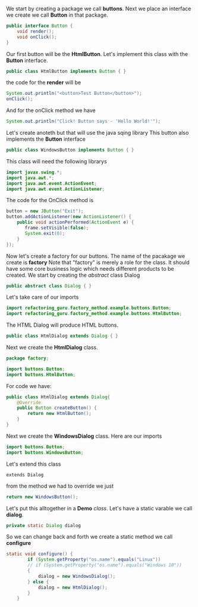We start by creating a package we call **buttons**. 
Next we place an interface we create we call **Button** in that package.
```java
public interface Button {
    void render();
    void onClick();
}
```
Our first button will be the **HtmlButton**. Let's implement this class with the **Button** interface.
```java
public class HtmlButton implements Button { }
```
the code for the **render** will be
```java
System.out.println("<button>Test Button</button>");
onClick();
```
And for the onClick method we have
```java
System.out.println("Click! Button says - 'Hello World!'");
```
Let's create anoteth but that will use the java sqing library
This button also implements the **Button** interface
```java
public class WindowsButton implements Button { }
```
This class will need the following librarys
```java
import javax.swing.*;
import java.awt.*;
import java.awt.event.ActionEvent;
import java.awt.event.ActionListener;
```
 The code for the OnClick method is
```java
button = new JButton("Exit");
button.addActionListener(new ActionListener() {
    public void actionPerformed(ActionEvent e) {
       frame.setVisible(false);
       System.exit(0);
    }
});
```
Now let's create a factory for our buttons. 
The name of the pacakage we create is **factory**
Note that "factory" is merely a role for the class. 
It should have some core business logic which needs different products to be created.
We start by creating the *abstract* class Dialog 
```java
public abstract class Dialog { }
```
Let's take care of our imports
```java
import refactoring_guru.factory_method.example.buttons.Button;
import refactoring_guru.factory_method.example.buttons.HtmlButton;
```
The HTML Dialog will produce HTML buttons.
```java
public class HtmlDialog extends Dialog { }
```
Next we create the **HtmlDialog** class.
```java
package factory;

import buttons.Button;
import buttons.HtmlButton;
```
For code we have:
```java
public class HtmlDialog extends Dialog{
    @Override
    public Button createButton() {
        return new HtmlButton();
    }
}
```
Next we create the **WindowsDialog** class.
Here are our imports
```java
import buttons.Button;
import buttons.WindowsButton;
```
Let's extend this class
```jave
extends Dialog
```
from the method we had to override we just
```java
return new WindowsButton();
```
Let's put this alltogether in a **Demo** *class*.
Let's have a static varable we call **dialog**.
```java
private static Dialog dialog
```
So we can change back and forth we create a static method we call **configure**
```java
static void configure() {
        if (System.getProperty("os.name").equals("Linux"))
        // if (System.getProperty("os.name").equals("Windows 10")) 
        {
            dialog = new WindowsDialog();
        } else {
            dialog = new HtmlDialog();
        }
    }
```










































